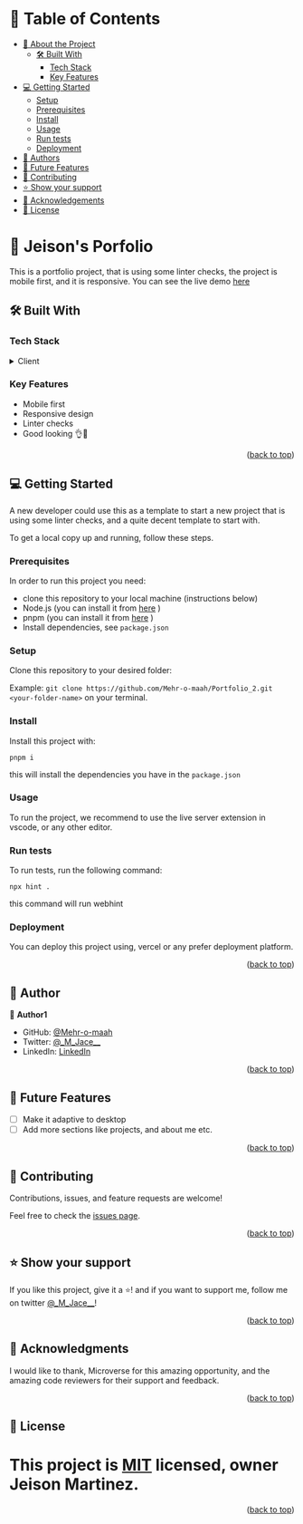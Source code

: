 <a name="readme-top"></a>

<div align="center">
 
  <br/>

</div>

# 📗 Table of Contents

- [📖 About the Project](#about-project)
  - [🛠 Built With](#built-with)
    - [Tech Stack](#tech-stack)
    - [Key Features](#key-features)
- [💻 Getting Started](#getting-started)
  - [Setup](#setup)
  - [Prerequisites](#prerequisites)
  - [Install](#install)
  - [Usage](#usage)
  - [Run tests](#run-tests)
  - [Deployment](#deployment)
- [👥 Authors](#authors)
- [🔭 Future Features](#future-features)
- [🤝 Contributing](#contributing)
- [⭐️ Show your support](#support)
- [🙏 Acknowledgements](#acknowledgements)
- [📝 License](#license)

# 📖 Jeison's Porfolio <a name="about-project"></a>

This is a portfolio project, that is using some linter checks, the project is mobile first, and it is responsive. You can see the live demo [here](https://mehr-o-maah.github.io/Portfolio_2.github.io/)

## 🛠 Built With <a name="built-with"></a>

### Tech Stack <a name="tech-stack"></a>

<details>
  <summary>Client</summary>
  <ul>
    <li><a href="https://reactjs.org/">Plain html & css</a></li>
  </ul>
</details>

### Key Features <a name="key-features"></a>

- Mobile first
- Responsive design
- Linter checks
- Good looking 👌🌟

<p align="right">(<a href="#readme-top">back to top</a>)</p>

## 💻 Getting Started <a name="getting-started"></a>

A new developer could use this as a template to start a new project that is using some linter checks, and a quite decent template to start with.

To get a local copy up and running, follow these steps.

### Prerequisites

In order to run this project you need:

- clone this repository to your local machine (instructions below)
- Node.js (you can install it from [here](https://nodejs.org/en/download/) )
- pnpm (you can install it from [here](https://pnpm.io/installation) )
- Install dependencies, see `package.json`

### Setup

Clone this repository to your desired folder:

Example: `git clone https://github.com/Mehr-o-maah/Portfolio_2.git <your-folder-name>` on your terminal.

### Install

Install this project with:

`pnpm i`

this will install the dependencies you have in the `package.json`

### Usage

To run the project, we recommend to use the live server extension in vscode, or any other editor.

### Run tests

To run tests, run the following command:

`npx hint .`

this command will run webhint

### Deployment

You can deploy this project using, vercel or any prefer deployment platform.

<p align="right">(<a href="#readme-top">back to top</a>)</p>

## 👥 Author <a name="authors"></a>

👤 **Author1**

- GitHub: [@Mehr-o-maah](https://github.com/Mehr-o-maah)
- Twitter: [@\_M_Jace\_\_](https://twitter.com/_M_Jace__)
- LinkedIn: [LinkedIn](https://linkedin.com/in/linkedinhandle)

<p align="right">(<a href="#readme-top">back to top</a>)</p>

<!-- FUTURE FEATURES -->

## 🔭 Future Features <a name="future-features"></a>

- [ ] Make it adaptive to desktop
- [ ] Add more sections like projects, and about me etc.

<p align="right">(<a href="#readme-top">back to top</a>)</p>

<!-- CONTRIBUTING -->

## 🤝 Contributing <a name="contributing"></a>

Contributions, issues, and feature requests are welcome!

Feel free to check the [issues page](../../issues/).

<p align="right">(<a href="#readme-top">back to top</a>)</p>

## ⭐️ Show your support <a name="support"></a>

If you like this project, give it a ⭐️! and if you want to support me, follow me on twitter [@\_M_Jace\_\_](https://twitter.com/_M_Jace__)!

<p align="right">(<a href="#readme-top">back to top</a>)</p>

## 🙏 Acknowledgments <a name="acknowledgements"></a>

I would like to thank, Microverse for this amazing opportunity, and the amazing code reviewers for their support and feedback.

<p align="right">(<a href="#readme-top">back to top</a>)</p>

## 📝 License <a name="license"></a>

# This project is [MIT](https://github.com/Mehr-o-maah/linters-Microverse/blob/main/MIT.md) licensed, owner Jeison Martinez.

<p align="right">(<a href="#readme-top">back to top</a>)</p>
